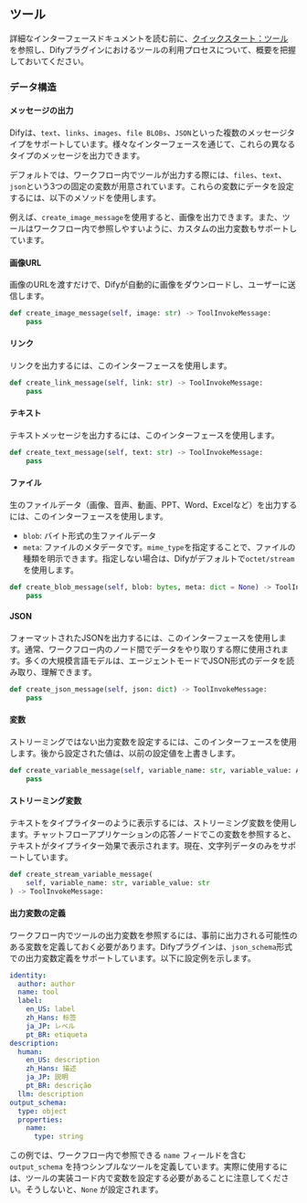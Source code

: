 ## ツール

詳細なインターフェースドキュメントを読む前に、[クイックスタート：ツール](../develop-plugins/tool-plugin.md) を参照し、Difyプラグインにおけるツールの利用プロセスについて、概要を把握しておいてください。

### **データ構造**

#### **メッセージの出力**

Difyは、`text`、`links`、`images`、`file BLOBs`、`JSON`といった複数のメッセージタイプをサポートしています。様々なインターフェースを通じて、これらの異なるタイプのメッセージを出力できます。

デフォルトでは、ワークフロー内でツールが出力する際には、`files`、`text`、`json`という3つの固定の変数が用意されています。これらの変数にデータを設定するには、以下のメソッドを使用します。

例えば、`create_image_message`を使用すると、画像を出力できます。また、ツールはワークフロー内で参照しやすいように、カスタムの出力変数もサポートしています。

#### **画像URL**

画像のURLを渡すだけで、Difyが自動的に画像をダウンロードし、ユーザーに送信します。

```python
def create_image_message(self, image: str) -> ToolInvokeMessage:
    pass
```

#### **リンク**

リンクを出力するには、このインターフェースを使用します。

```python
def create_link_message(self, link: str) -> ToolInvokeMessage:
    pass
```

#### **テキスト**

テキストメッセージを出力するには、このインターフェースを使用します。

```python
def create_text_message(self, text: str) -> ToolInvokeMessage:
    pass
```

#### **ファイル**

生のファイルデータ（画像、音声、動画、PPT、Word、Excelなど）を出力するには、このインターフェースを使用します。

*   `blob`: バイト形式の生ファイルデータ
*   `meta`: ファイルのメタデータです。`mime_type`を指定することで、ファイルの種類を明示できます。指定しない場合は、Difyがデフォルトで`octet/stream`を使用します。

```python
def create_blob_message(self, blob: bytes, meta: dict = None) -> ToolInvokeMessage:
    pass
```

#### **JSON**

フォーマットされたJSONを出力するには、このインターフェースを使用します。通常、ワークフロー内のノード間でデータをやり取りする際に使用されます。多くの大規模言語モデルは、エージェントモードでJSON形式のデータを読み取り、理解できます。

```python
def create_json_message(self, json: dict) -> ToolInvokeMessage:
    pass
```

#### **変数**

ストリーミングではない出力変数を設定するには、このインターフェースを使用します。後から設定された値は、以前の設定値を上書きします。

```python
def create_variable_message(self, variable_name: str, variable_value: Any) -> ToolInvokeMessage:
    pass
```

#### **ストリーミング変数**

テキストをタイプライターのように表示するには、ストリーミング変数を使用します。チャットフローアプリケーションの応答ノードでこの変数を参照すると、テキストがタイプライター効果で表示されます。現在、文字列データのみをサポートしています。

```python
def create_stream_variable_message(
    self, variable_name: str, variable_value: str
) -> ToolInvokeMessage:
```

#### **出力変数の定義**

ワークフロー内でツールの出力変数を参照するには、事前に出力される可能性のある変数を定義しておく必要があります。Difyプラグインは、`json_schema`形式での出力変数定義をサポートしています。以下に設定例を示します。

```yaml
identity:
  author: author
  name: tool
  label:
    en_US: label
    zh_Hans: 标签
    ja_JP: レベル
    pt_BR: etiqueta
description:
  human:
    en_US: description
    zh_Hans: 描述
    ja_JP: 説明
    pt_BR: descrição
  llm: description
output_schema:
  type: object
  properties:
    name:
      type: string
```

この例では、ワークフロー内で参照できる `name` フィールドを含む `output_schema` を持つシンプルなツールを定義しています。実際に使用するには、ツールの実装コード内で変数を設定する必要があることに注意してください。そうしないと、`None` が設定されます。